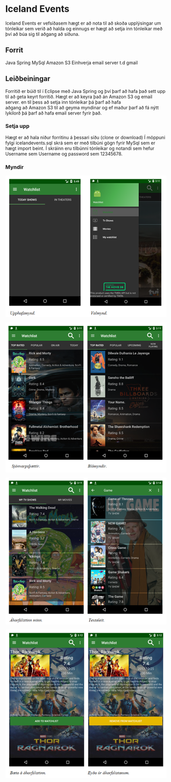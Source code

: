# Iceland Events
Iceland Events er vefsíðasem hægt er að nota til að skoða upplýsingar um tónleikar sem verið að halda 
og einnugs er hægt að setja inn tónleikar með því að búa sig til aðgang að síðuna.

## Forrit 
Java Spring 
MySql
Amazon S3 
Einhverja email server t.d gmail

## Leiðbeiningar
Forritið er búið til í Eclipse með Java Spring og því þarf að hafa það sett upp til að geta keyrt forritið.
Hægt er að keyra það án Amazon S3 og email server. en til þess að setja inn tónleikar þá þarf að hafa  
aðgang að Amazon S3 til að geyma myndinar og ef maður þarf að fá nýtt lykilorð þá þarf að hafa email server
fyrir það.

### Setja upp
Hægt er að hala niður forritinu á þessari síðu (clone or download)
Í möppuni fylgi icelandevents.sql skrá sem er með tilbúni gögn fyrir MySql sem er hægt import beint. 
Í skráinn eru tilbúnni tónleikar og notandi sem hefur Username sem Username og password sem 12345678.

### Myndir

![Alt tag](https://raw.githubusercontent.com/mej3hi/screenshot/master/mynd1.PNG)


![Alt tag](https://raw.githubusercontent.com/mej3hi/screenshot/master/mynd2.PNG)


![Alt tag](https://raw.githubusercontent.com/mej3hi/screenshot/master/mynd3.PNG)


![Alt tag](https://raw.githubusercontent.com/mej3hi/screenshot/master/mynd4.PNG)
